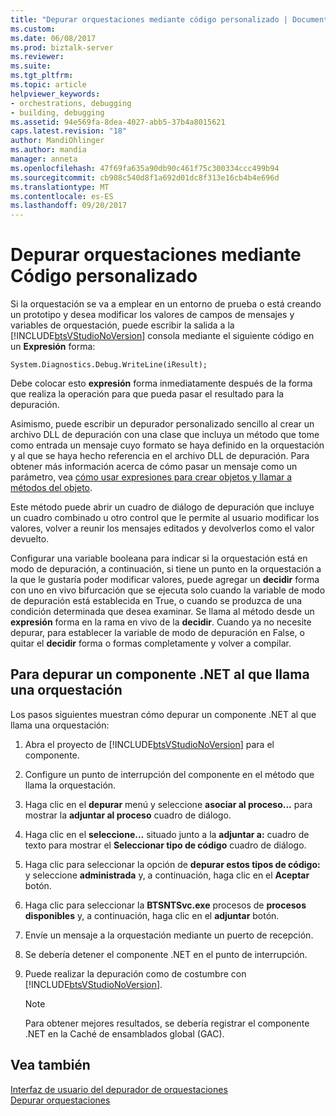 ```yaml
---
title: "Depurar orquestaciones mediante código personalizado | Documentos de Microsoft"
ms.custom: 
ms.date: 06/08/2017
ms.prod: biztalk-server
ms.reviewer: 
ms.suite: 
ms.tgt_pltfrm: 
ms.topic: article
helpviewer_keywords:
- orchestrations, debugging
- building, debugging
ms.assetid: 94e569fa-8dea-4027-abb5-37b4a8015621
caps.latest.revision: "18"
author: MandiOhlinger
ms.author: mandia
manager: anneta
ms.openlocfilehash: 47f69fa635a90db90c461f75c300334ccc499b94
ms.sourcegitcommit: cb908c540d8f1a692d01dc8f313e16cb4b4e696d
ms.translationtype: MT
ms.contentlocale: es-ES
ms.lasthandoff: 09/20/2017
---
```

# <a name="debugging-orchestrations-by-using-custom-code"></a>Depurar orquestaciones mediante Código personalizado
Si la orquestación se va a emplear en un entorno de prueba o está creando un prototipo y desea modificar los valores de campos de mensajes y variables de orquestación, puede escribir la salida a la [!INCLUDE[btsVStudioNoVersion](../includes/btsvstudionoversion-md.md)] consola mediante el siguiente código en un  **Expresión** forma:  
  
```  
System.Diagnostics.Debug.WriteLine(iResult);  
```  
  
 Debe colocar esto **expresión** forma inmediatamente después de la forma que realiza la operación para que pueda pasar el resultado para la depuración.  
  
 Asimismo, puede escribir un depurador personalizado sencillo al crear un archivo DLL de depuración con una clase que incluya un método que tome como entrada un mensaje cuyo formato se haya definido en la orquestación y al que se haya hecho referencia en el archivo DLL de depuración. Para obtener más información acerca de cómo pasar un mensaje como un parámetro, vea [cómo usar expresiones para crear objetos y llamar a métodos del objeto](../core/how-to-use-expressions-to-create-objects-and-call-object-methods.md).  
  
 Este método puede abrir un cuadro de diálogo de depuración que incluye un cuadro combinado u otro control que le permite al usuario modificar los valores, volver a reunir los mensajes editados y devolverlos como el valor devuelto.  
  
 Configurar una variable booleana para indicar si la orquestación está en modo de depuración, a continuación, si tiene un punto en la orquestación a la que le gustaría poder modificar valores, puede agregar un **decidir** forma con uno en vivo bifurcación que se ejecuta solo cuando la variable de modo de depuración está establecida en True, o cuando se produzca de una condición determinada que desea examinar. Se llama al método desde un **expresión** forma en la rama en vivo de la **decidir**. Cuando ya no necesite depurar, para establecer la variable de modo de depuración en False, o quitar el **decidir** forma o formas completamente y volver a compilar.  
  
## <a name="to-debug-a-net-component-called-by-an-orchestration"></a>Para depurar un componente .NET al que llama una orquestación  
 Los pasos siguientes muestran cómo depurar un componente .NET al que llama una orquestación:  
  
1.  Abra el proyecto de [!INCLUDE[btsVStudioNoVersion](../includes/btsvstudionoversion-md.md)] para el componente.  
  
2.  Configure un punto de interrupción del componente en el método que llama la orquestación.  
  
3.  Haga clic en el **depurar** menú y seleccione **asociar al proceso...** para mostrar la **adjuntar al proceso** cuadro de diálogo.  
  
4.  Haga clic en el **seleccione...** situado junto a la **adjuntar a:** cuadro de texto para mostrar el **Seleccionar tipo de código** cuadro de diálogo.  
  
5.  Haga clic para seleccionar la opción de **depurar estos tipos de código:** y seleccione **administrada** y, a continuación, haga clic en el **Aceptar** botón.  
  
6.  Haga clic para seleccionar la **BTSNTSvc.exe** procesos de **procesos disponibles** y, a continuación, haga clic en el **adjuntar** botón.  
  
7.  Envíe un mensaje a la orquestación mediante un puerto de recepción.  
  
8.  Se debería detener el componente .NET en el punto de interrupción.  
  
9. Puede realizar la depuración como de costumbre con [!INCLUDE[btsVStudioNoVersion](../includes/btsvstudionoversion-md.md)].  
  
    > [!NOTE]
    >  Para obtener mejores resultados, se debería registrar el componente .NET en la Caché de ensamblados global (GAC).  
  
## <a name="see-also"></a>Vea también  
 [Interfaz de usuario del depurador de orquestaciones](../core/orchestration-debugger-user-interface.md)   
 [Depurar orquestaciones](../core/debugging-orchestrations.md)